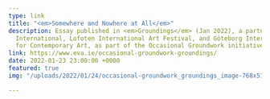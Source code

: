 ```yaml
---
type: link
title: "<em>Somewhere and Nowhere at All</em>"
description: Essay published in <em>Groundings</em> (Jan 2022), a partnership of EVA
  International, Lofoten International Art Festival, and Göteborg International Biennial
  for Contemporary Art, as part of the Occasional Groundwork initiative.
link: https://www.eva.ie/occasional-groundwork-groundings/
date: 2022-01-23 23:00:00 +0000
featured: true
img: "/uploads/2022/01/24/occasional-groundwork_groundings_image-768x512.jpeg"

---
```

